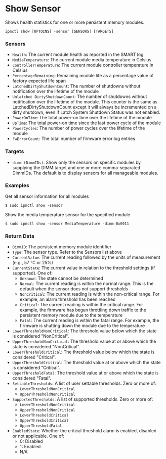 # Show Sensor

Shows health statistics for one or more persistent memory modules.

```text
ipmctl show [OPTOINS] -sensor [SENSORS] [TARGETS]
```

### **Sensors**

* `Health`: The current module health as reported in the SMART log
* `MediaTemperature`: The current module media temperature in Celsius
* `ControllerTemperature`: The current module controller temperature in Celsius
* `PercentageRemaining`: Remaining module life as a percentage value of factory expected life span
* `LatchedDirtyShutdownCount`: The number of shutdowns without notification over the lifetime of the module
* `Unlatched DirtyShutdownCount`: The number of shutdowns without notification over the lifetime of the module. This counter is the same as LatchedDirtyShutdownCount except it will always be incremented on a dirty shutdown, even if Latch System Shutdown Status was not enabled.
* `PowerOnTime`: The total power-on time over the lifetime of the module
* `UpTime`: The total power-on time since the last power cycle of the module
* `PowerCycles`: The number of power cycles over the lifetime of the module
* `FwErrorCount`: The total number of firmware error log entries

### **Targets**

* `dimm (DimmIDs)`: Show only the sensors on specific modules by supplying the DIMM target and one or more comma-separated DimmIDs. The default is to display sensors for all manageable modules.

### **Examples** 

Get all sensor information for all modules

```text
$ sudo ipmctl show -sensor
```

Show the media temperature sensor for the specified module

```text
$ sudo ipmctl show -sensor MediaTemperature -dimm 0x0011
```

### **Return Data**

* `DimmID`: The persistent memory module identifier
* `Type`: The sensor type. Refer to the Sensors list above
* `CurrentValue`: The current reading followed by the units of measurement \(e.g., 57 °C or 25%\)
* `CurrentState`: The current value in relation to the threshold settings \(if supported\). One of:
  * `Unknown`: The state cannot be determined
  * `Normal`: The current reading is within the normal range. This is the default when the sensor does not support thresholds
  * `NonCritical`: The current reading is within the non-critical range. For example, an alarm threshold has been reached
  * `Critical`: The current reading is within the critical range. For example, the firmware has begun throttling down traffic to the persistent memory module due to the temperature
  * `Fatal`: The current reading is within the fatal range. For example, the firmware is shutting down the module due to the temperature
* `LowerThresholdNonCritical`: The threshold value below which the state is considered "NonCritical".
* `UpperThresholdNonCritical`: The threshold value at or above which the state is considered "NonCritical".
* `LowerThresholdCritical`: The threshold value below which the state is considered "Critical".
* `UpperThresholdCritical`: The threshold value at or above which the state is considered "Critical".
* `UpperThresholdFatal`: The threshold value at or above which the state is considered "Fatal".
* `SettableThresholds`: A list of user settable thresholds. Zero or more of:
  * `LowerThresholdNonCritical`
  * `UpperThresholdNonCritical`
* `SupportedThresholds`: A list of supported thresholds. Zero or more of:
  * `LowerThresholdNonCritical`
  * `UpperThresholdNonCritical`
  * `LowerThresholdCritical`
  * `UpperThresholdCritical`
  * `UpperThresholdFatal`
* `EnabledState`: Whether the critical threshold alarm is enabled, disabled or not applicable. One of:
  * 0: Disabled
  * 1: Enabled
  * N/A

